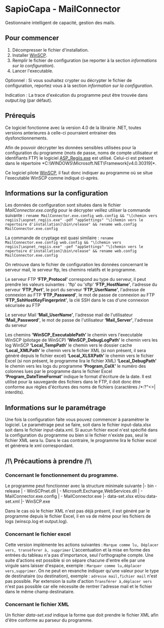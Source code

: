# SapioCapa - MailConnector

Gestionnaire intelligent de capacité, gestion des mails.

## Pour commencer

1. Décompresser le fichier d'installation.
2. Installer [WinSCP](https://winscp.net/eng/download.php).
3. Remplir le fichier de configuration (se reporter à la section *informations sur la configuration*).
4. Lancer l'executable.

Optionnel : Si vous souhaitez crypter ou décrypter le fichier de configuration, reportez vous à la section *information sur la configuration*.

Indication : La trace d'exécution du programme peut être trouvée dans *output.log* (par défaut).

## Prérequis

Ce logiciel fonctionne avec la version 4.0 de la librairie .NET, toutes versions anterieures à celle-ci pourraient entrainer des dysfonctionnements.

Afin de pouvoir décrypter les données sensibles utilisées pour la configuration du programme (mots de passe, noms de compte utilisateur et identifiants FTP) le logiciel [ASP_Regiis.exe](https://msdn.microsoft.com/fr-fr/library/k6h9cz8h(v=vs.100).aspx) est utilisé. 
Celui-ci est présent dans le répertoire *C:\WINDOWS\Microsoft.NET\Framework\[v4.0.30319]\*.

Ce logiciel pilote [WinSCP](https://winscp.net/eng/download.php), il faut donc indiquer au programme où se situe l'executable WinSCP comme indiqué ci-après.

## Informations sur la configuration

Les données de configuration sont situées dans le fichier *MailConnector.exe.config* pour le décrypter veillez utiliser la commande suivante : ```rename MailConnector.exe.config web.config && "\[chemin vers regiis]\aspnet_regiis.exe" -pdf "appSettings" "\[chemin vers le repertoire d'installation]\bin\release" && rename web.config MailConnector.exe.config```

La commande de cryptage est quasi similaire : ```rename MailConnector.exe.config web.config && "\[chemin vers regiis]\aspnet_regiis.exe" -pef "appSettings" "\[chemin vers le repertoire d'installation]\bin\release" && rename web.config MailConnector.exe.config```

On retrouve dans le fichier de configuration les données concernant le serveur mail, le serveur ftp, les chemins relatifs et le programme.

Le serveur FTP
**‘FTP_Protocol’** correspond au type du serveur, il peut prendre les valeurs suivantes : 'ftp' ou 'sftp'
**‘FTP_HostName’**, l'adresse du serveur 
**‘FTP_Port’**, le port du serveur
**‘FTP_UserName’**, l'adresse de connexion au FTP
**‘FTP_Password’**, le mot de passe de connexion au FTP
**‘FTP_SshHostKeyFingerprint’**, la clé SSH dans le cas d'une connexion sécurisée au FTP 

Le serveur Mail
**‘Mail_UserName’**, l'adresse mail de l'utilisateur
**‘Mail_Password’**, le mot de passe de l'utilisateur
**‘Mail_Server’**, l'adresse du serveur

Les chemins
**‘WinSCP_ExecutablePath’** le chemin vers l'executable WinSCP (pilotage de WinSCP) 
**‘WinSCP_DebugLogPath’** le chemin vers les log WinSCP
**‘Local_TempPath’** le chemin vers le dossier cache
**‘Local_XMLPath’** le chemin vers le fichier XML (si non présent, il sera généré depuis le fichier excel)
**‘Local_XLSXPath’** le chemin vers le fichier Excel (si non présent, le programme lira le fichier XML)
**‘Local_DebugPath’** le chemin vers les logs du programme
**‘Program_ColX’** le numéro des colonnes lues par le programme dans le fichier Excel
**‘Program_DateTimeFormat’** indique le format d'écriture de la date. Il est utilisé pour la sauvegarde des fichiers dans le FTP, il doit donc être conforme aux règles d'écritures des noms de fichiers (caractères \/*:?"<>| interdits).

## Informations sur le paramétrage

Une fois la configuration faite vous pouvez commencer à paramétrer le logiciel. Le paramétrage peut se faire, soit dans le fichier input-data.xlsx soit dans le fichier input-data.xml. Si aucun fichier excel n'est spécifié dans la configuration du programme ou bien si le fichier n'existe pas, seul le fichier XML sera lu. Dans le cas contraire, le programme lira le fichier excel et générera le xml correspondant.


## /!\ Précautions à prendre /!\

### Concernant le fonctionnement du programme.

Le programme peut fonctionner avec la structure minimale suivante
|- bin - release | - WinSCPnet.dll
                 | - Microsoft.Exchange.WebServices.dll
                 | - MailConnector.exe.config
                 | - MailConnector.exe
|- data-set.xlsx et/ou data-set.xml
|- WinSCP.exe

Dans le cas où le fichier XML n'est pas déjà présent, il est généré par le programme depuis le fichier Excel, il en va de même pour les fichiers de logs (winscp.log et output.log).

### Concernant le fichier excel

Cette version implémente les actions suivantes : ```Marque comme lu, Déplacer vers, transéferer à, supprimer```
L'accentuation et la mise en forme des entrées du tableau n'a pas d'importance, seul l'orthographe compte.
Une suite d'actions est possible si on sépare chacune d'entre elle par une virgule sans laisser d'espace, exemple : ```Marquer comme lu,déplacer vers,supprimer```.
On ne peut en revanche indiquer qu'une valeur pour le type de destinataire (ou destination), exemple : ```adresse mail,fichier mail``` n'est pas possible. Par extension la suite d'action ```Transférer à,déplacer vers``` n'est pas possible car elle nécessite de rentrer l'adresse mail et le fichier dans le même champ destinataire.

### Concernant le fichier XML

Un fichier *data-set.xsd* indique la forme que doit prendre le fichier XML afin d'être conforme au parseur du programme.



